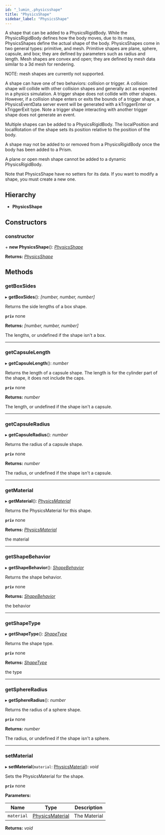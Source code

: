 ```yaml
---
id: "_lumin_.physicsshape"
title: "PhysicsShape"
sidebar_label: "PhysicsShape"
---
```


A shape that can be added to a PhysicsRigidBody. While the PhysicsRigidBody defines how the
body moves, due to its mass, PhysicsShapes define the actual shape of the body. PhysicsShapes
come in two general types: primitive, and mesh. Primitive shapes are plane, sphere, capsule,
and box; they are defined by parameters such as radius and length. Mesh shapes are convex and
open; they are defined by mesh data similar to a 3d mesh for rendering.

NOTE: mesh shapes are currently not supported.

A shape can have one of two behaviors: collision or trigger. A collision shape will collide
with other collision shapes and generally act as expected in a physics simulation. A trigger
shape does not collide with other shapes. However, if a collision shape enters or exits the
bounds of a trigger shape, a PhysicsEventData server event will be generated with a kTriggerEnter
or kTriggerExit type. Note a trigger shape interacting with another trigger shape does not
generate an event.

Multiple shapes can be added to a PhysicsRigidBody. The localPosition and localRotation of the
shape sets its position relative to the position of the body.

A shape may not be added to or removed from a PhysicsRigidBody once the body has been added to a Prism.

A plane or open mesh shape cannot be added to a dynamic PhysicsRigidBody.

Note that PhysicsShape have no setters for its data. If you want to modify a shape, you must
create a new one.

## Hierarchy

* **PhysicsShape**

## Constructors

###  constructor

\+ **new PhysicsShape**(): *[PhysicsShape](_lumin_.physicsshape.md)*

**Returns:** *[PhysicsShape](_lumin_.physicsshape.md)*

## Methods

###  getBoxSides

▸ **getBoxSides**(): *[number, number, number]*

Returns the side lengths of a box shape.

**`priv`** none

**Returns:** *[number, number, number]*

The lengths, or undefined if the shape isn't a box.

___

###  getCapsuleLength

▸ **getCapsuleLength**(): *number*

Returns the length of a capsule shape. The length is for the cylinder part of the shape,
it does not include the caps.

**`priv`** none

**Returns:** *number*

The length, or undefined if the shape isn't a capsule.

___

###  getCapsuleRadius

▸ **getCapsuleRadius**(): *number*

Returns the radius of a capsule shape.

**`priv`** none

**Returns:** *number*

The radius, or undefined if the shape isn't a capsule.

___

###  getMaterial

▸ **getMaterial**(): *[PhysicsMaterial](_lumin_.physicsmaterial.md)*

Returns the PhysicsMaterial for this shape.

**`priv`** none

**Returns:** *[PhysicsMaterial](_lumin_.physicsmaterial.md)*

the material

___

###  getShapeBehavior

▸ **getShapeBehavior**(): *[ShapeBehavior](../enums/_lumin_.physics.shapebehavior.md)*

Returns the shape behavior.

**`priv`** none

**Returns:** *[ShapeBehavior](../enums/_lumin_.physics.shapebehavior.md)*

the behavior

___

###  getShapeType

▸ **getShapeType**(): *[ShapeType](../enums/_lumin_.physics.shapetype.md)*

Returns the shape type.

**`priv`** none

**Returns:** *[ShapeType](../enums/_lumin_.physics.shapetype.md)*

the type

___

###  getSphereRadius

▸ **getSphereRadius**(): *number*

Returns the radius of a sphere shape.

**`priv`** none

**Returns:** *number*

The radius, or undefined if the shape isn't a sphere.

___

###  setMaterial

▸ **setMaterial**(`material`: [PhysicsMaterial](_lumin_.physicsmaterial.md)): *void*

Sets the PhysicsMaterial for the shape.

**`priv`** none

**Parameters:**

Name | Type | Description |
------ | ------ | ------ |
`material` | [PhysicsMaterial](_lumin_.physicsmaterial.md) | The Material  |

**Returns:** *void*
